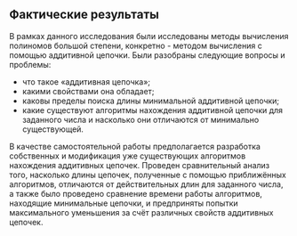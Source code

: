﻿## Фактические результаты

В рамках данного исследования были исследованы методы вычисления полиномов большой степени, конкретно - методом вычисления с помощью аддитивной цепочки. Были разобраны следующие вопросы и проблемы:

* что такое «аддитивная цепочка»;
* какими свойствами она обладает;
* каковы пределы поиска длины минимальной аддитивной цепочки;
* какие существуют алгоритмы нахождения аддитивной цепочки для заданного числа и насколько они отличаются от минимально существующей.

В качестве самостоятельной работы предполагается разработка собственных и модификация уже существующих алгоритмов нахождения аддитивных цепочек. Проведен сравнительный анализ того, насколько длины цепочек, полученные с помощью приближённых алгоритмов, отличаются от действительных длин для заданного числа, а также было проведено сравнение времени работы алгоритмов, находящие минимальные цепочки, и предприняты попытки максимального уменьшения за счёт различных свойств аддитивных цепочек.